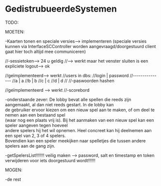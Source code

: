 ﻿# GedistrubueerdeSystemen

TODO:

MOETEN:

-Kaarten tonen en speciale versies--> implementeren (speciale versies kunnen via InterfaceSCController worden aangevraagd/doorgestuurd client gaat hier toch altijd mee communiceren)


//-sessietoken--> 24 u geldig
//--> werkt maar het venster sluiten is een expliciete logout--> ok

//geïmplementeerd--> werkt
//users in dbs:
//login | password
//---------------
//a | a
//b | b 
//c | c
//d | d
//
//-paswoorden hashen

//geïmplementeerd --> werkt
//-scorebord

-onderstaande zever:
De lobby bevat	alle spellen die reeds zijn aangemaakt,	al dan niet reeds gestart. In de lobby kan	
de gebruiker ervoor kiezen om een nieuw	spel aan te maken, of om deel te nemen	aan een	bestaand spel	
(waar nog een plaats vrij is).	Bij het	aanmaken van een nieuw spel kan	een speler aangeven tegen hoeveel	
andere	spelers	hij het	wil opnemen. Heel concreet kan hij deelnemen aan een spel van 2, 3 of 4 spelers.		
Bovendien kan een speler meekijken naar spelletjes die tussen andere spelers aan de gang zijn.	


-getSpelersList!!!!!!!
veilig maken --> password, salt en timestamp en token verwijderen voor iets doorgestuurd wordt!!!!!!

MOGEN:

-de rest





